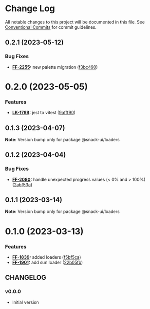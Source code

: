 # Change Log

All notable changes to this project will be documented in this file.
See [Conventional Commits](https://conventionalcommits.org) for commit guidelines.

## 0.2.1 (2023-05-12)


### Bug Fixes

* **[FF-2255](https://jira.sbercloud.tech/browse/FF-2255):** new palette migration ([f3bc490](https://git.sbercloud.tech/sbercloud-ui/tokens-design-system/snack-uikit/commits/f3bc490bb4ddde4353009b55da2d04f87a7d9de9))





# 0.2.0 (2023-05-05)


### Features

* **[LK-1769](https://jira.sbercloud.tech/browse/LK-1769):** jest to vitest ([9afff90](https://git.sbercloud.tech/sbercloud-ui/tokens-design-system/snack-uikit/commits/9afff90db1e60c2255361b396c096c14f923d676))





## 0.1.3 (2023-04-07)

**Note:** Version bump only for package @snack-ui/loaders





## 0.1.2 (2023-04-04)


### Bug Fixes

* **[FF-2080](https://jira.sbercloud.tech/browse/FF-2080):** handle unexpected progress values (< 0% and > 100%) ([2abf53a](https://git.sbercloud.tech/sbercloud-ui/tokens-design-system/snack-uikit/commits/2abf53a9929de5c122de51020ec9968f1c07695f))





## 0.1.1 (2023-03-14)

**Note:** Version bump only for package @snack-ui/loaders





# 0.1.0 (2023-03-13)


### Features

* **[FF-1839](https://jira.sbercloud.tech/browse/FF-1839):** added loaders ([f5bf5ca](https://git.sbercloud.tech/sbercloud-ui/uikit-tokens-demo/commits/f5bf5ca5c8ff89f596b0e453af403fa67e4f1b23))
* **[FF-1901](https://jira.sbercloud.tech/browse/FF-1901):** add sun loader ([22b05fb](https://git.sbercloud.tech/sbercloud-ui/uikit-tokens-demo/commits/22b05fbe247954b6c062263d0c0958d48cbb3979))





## CHANGELOG

### v0.0.0

- Initial version
